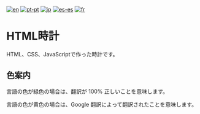 [![en](https://img.shields.io/badge/lang-en-darkgreen.svg)](https://github.com/staxhinho/Clock/blob/main/README.md)
[![pt-pt](https://img.shields.io/badge/lang-pt--pt-darkgreen.svg)](https://github.com/staxhinho/Clock/blob/main/README/README.pt-pt.md)
[![jp](https://img.shields.io/badge/lang-jp-darkgreen.svg)](https://github.com/staxhinho/Clock/blob/main/README/README.jp-jp.md)
[![es-es](https://img.shields.io/badge/lang-es--es-darkgreen.svg)](https://github.com/staxhinho/Clock/blob/main/README/README.es-es.md)
[![fr](https://img.shields.io/badge/lang-fr-yellow.svg)](https://github.com/staxhinho/Clock/blob/main/README/README.fr-fr.md)

# HTML時計
HTML、CSS、JavaScriptで作った時計です。

## 色案内
言語の色が緑色の場合は、翻訳が 100% 正しいことを意味します。

言語の色が黄色の場合は、Google 翻訳によって翻訳されたことを意味します。
